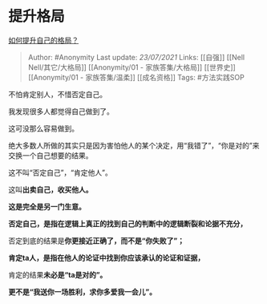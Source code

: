 # 提升格局
[如何提升自己的格局？](https://www.zhihu.com/question/28213398/answer/1656801406)

> Author: #Anonymity
Last update: *23/07/2021* 
Links: [[自强]] [[Nell Nell/其它/大格局]] [[Anonymity/01 - 家族答集/大格局]] [[世界史]] [[Anonymity/01 - 家族答集/温柔]] [[成名资格]]
Tags:    #方法实践SOP 



不怕肯定别人，不惜否定自己。

我发现很多人都觉得自己做到了。

这可没那么容易做到。

绝大多数人所做的其实只是因为害怕他人的某个决定，用“我错了”，“你是对的”来交换一个自己想要的结果。

这不叫“否定自己”，“肯定他人”。

这叫**出卖自己，收买他人。**

**这是完全是另一门生意。**

**否定自己，是指在逻辑上真正的找到自己的判断中的逻辑断裂和论据不充分，**

否定到底的结果是**你更接近正确了，而不是“你失败了”；**

**肯定ta人，是指在他人的论证中找到你应该承认的论证和证据，**

肯定的结果**未必是“ta是对的”。**

**更不是“我送你一场胜利，求你多爱我一会儿”。**



